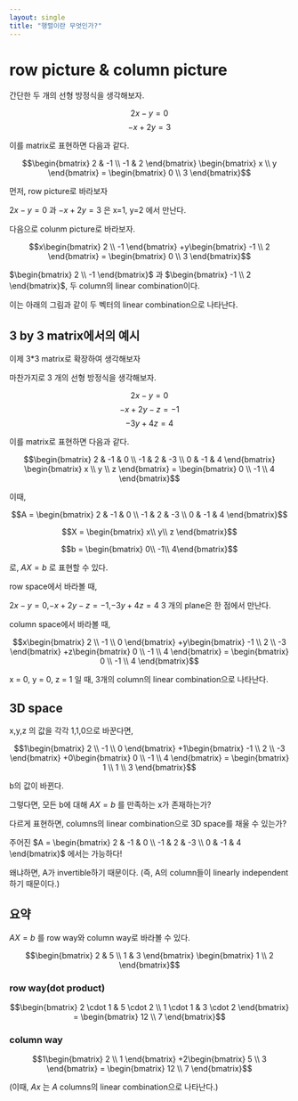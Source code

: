 ```yaml
---
layout: single
title: "행렬이란 무엇인가?"
---
```

# row picture & column picture

간단한 두 개의 선형 방정식을 생각해보자.

$$2x -y = 0$$
$$-x +2y = 3$$

이를 matrix로 표현하면 다음과 같다.

$$\begin{bmatrix}
2 & -1 \\
-1 & 2
\end{bmatrix} \begin{bmatrix}
x \\
y
\end{bmatrix} = \begin{bmatrix}
0 \\
3
\end{bmatrix}$$

먼저, row picture로 바라보자 

$2x-y=0$ 과 $-x+2y=3$ 은 x=1, y=2 에서 만난다. 



다음으로 colunm picture로 바라보자.

$$x\begin{bmatrix}
2  \\
-1 
\end{bmatrix} +y\begin{bmatrix}
-1 \\
2
\end{bmatrix} = \begin{bmatrix}
0 \\
3
\end{bmatrix}$$

$\begin{bmatrix}
2  \\
-1 
\end{bmatrix}$ 과 $\begin{bmatrix} -1 \\ 2 \end{bmatrix}$, 두 column의 linear combination이다.

이는 아래의 그림과 같이 두 벡터의 linear combination으로 나타난다.

## 3 by 3 matrix에서의 예시

이제 3*3 matrix로 확장하여 생각해보자 

마찬가지로 3 개의 선형 방정식을 생각해보자.

$$2x -y = 0$$
$$-x +2y-z = -1$$
$$-3y+4z = 4$$

이를 matrix로 표현하면 다음과 같다.

$$\begin{bmatrix}
2 & -1 & 0 \\
-1 & 2 & -3 \\
0 & -1 & 4
\end{bmatrix} \begin{bmatrix}
x \\
y \\
z
\end{bmatrix} = \begin{bmatrix}
0 \\
-1 \\
4
\end{bmatrix}$$

이때, 

$$A = \begin{bmatrix}
2 & -1 & 0 \\
-1 & 2 & -3 \\
0 & -1 & 4
\end{bmatrix}$$

$$X = \begin{bmatrix}
x\\
y\\
z
\end{bmatrix}$$

$$b = \begin{bmatrix}
0\\
-1\\
4\end{bmatrix}$$ 

로, $AX = b$ 로 표현할 수 있다.








row space에서 바라볼 때, 

$2x -y = 0$,$-x +2y-z = -1$,$-3y+4z = 4$ 3 개의 plane은 한 점에서 만난다. 

column space에서 바라볼 때,

$$x\begin{bmatrix}
2  \\
-1 \\
0
\end{bmatrix} +y\begin{bmatrix}
-1 \\
2 \\
-3
\end{bmatrix} +z\begin{bmatrix}
0 \\
-1 \\
4
\end{bmatrix} = \begin{bmatrix}
0 \\
-1 \\
4
\end{bmatrix}$$

x = 0, y = 0, z = 1 일 때, 3개의 column의 linear combination으로 나타난다.


## 3D space

x,y,z 의 값을 각각 1,1,0으로 바꾼다면, 

$$1\begin{bmatrix}
2  \\
-1 \\
0
\end{bmatrix} +1\begin{bmatrix}
-1 \\
2 \\
-3
\end{bmatrix} +0\begin{bmatrix}
0 \\
-1 \\
4
\end{bmatrix} = \begin{bmatrix}
1 \\
1 \\
3
\end{bmatrix}$$

b의 값이 바뀐다.

그렇다면, 모든 b에 대해 $AX = b$ 를 만족하는 x가 존재하는가?

다르게 표현하면, columns의 linear combination으로 3D space를 채울 수 있는가?

주어진  $A = \begin{bmatrix}
2 & -1 & 0 \\
-1 & 2 & -3 \\
0 & -1 & 4
\end{bmatrix}$ 에서는 가능하다! 

왜냐하면, A가 invertible하기 때문이다. (즉, A의 column들이 linearly independent하기 때문이다.)
## 요약
$AX =b$ 를 row way와 column way로 바라볼 수 있다.  

$$\begin{bmatrix}
2 & 5 \\
1 & 3
\end{bmatrix} \begin{bmatrix}
1 \\
2
\end{bmatrix}$$

### row way(dot product) 

$$\begin{bmatrix}
2 \cdot 1 & 5 \cdot 2 \\
1 \cdot 1 & 3 \cdot 2
\end{bmatrix} = \begin{bmatrix}
12 \\
7
\end{bmatrix}$$

### column way

$$1\begin{bmatrix}
2  \\
1
\end{bmatrix} +2\begin{bmatrix}
5 \\
3
\end{bmatrix} = \begin{bmatrix}
12 \\
7
\end{bmatrix}$$

(이때, $Ax$ 는 $A$ columns의  linear combination으로 나타난다.)
